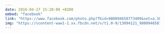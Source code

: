 ```yaml
---
date: 2016-04-27 15:20:09 +0200
embed: "facebook"
link: "https://www.facebook.com/photo.php?fbid=980094658773409&set=a.381751091941105.1073741825.100003186531392&type=3"
img: "https://scontent-waw1-1.xx.fbcdn.net/v/t1.0-9/13094121_980094658773409_6484990949633651596_n.jpg?oh=e21027cb43f6cbf7511433a15312dede&oe=596B6225"
---
```

